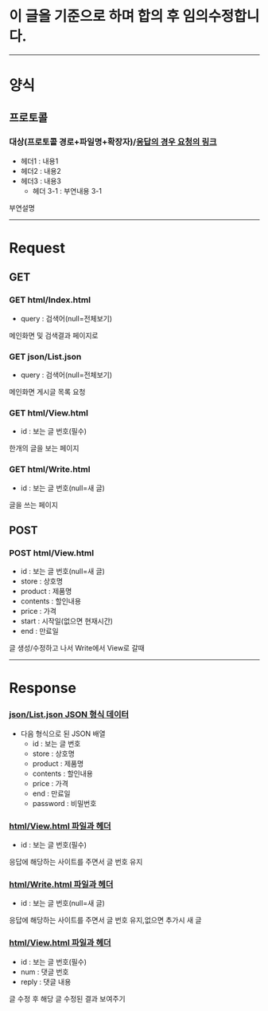 # 이 글을 기준으로 하며 합의 후 임의수정합니다.

---
# 양식

## 프로토콜

###	대상(프로토콜 경로+파일명+확장자)/[응답의 경우 요청의 링크](#대상경로파일명확장자응답의-경우-요청의-링크)

- 헤더1 : 내용1
- 헤더2 : 내용2
- 헤더3 : 내용3
	- 헤더 3-1 : 부연내용 3-1

부연설명

---

# Request

## GET

### GET html/Index.html
- query : 검색어(null=전체보기)

메인화면 및 검색결과 페이지로

### GET json/List.json
- query : 검색어(null=전체보기)

메인화면 게시글 목록 요청
### GET html/View.html
- id : 보는 글 번호(필수)

한개의 글을 보는 페이지

### GET html/Write.html
- id : 보는 글 번호(null=새 글)

글을 쓰는 페이지

## POST

### POST html/View.html
- id : 보는 글 번호(null=새 글)
- store : 상호명
- product : 제품명
- contents : 할인내용
- price : 가격
- start : 시작일(없으면 현재시간)
- end : 만료일

글 생성/수정하고 나서 Write에서 View로 갈때

---

# Response

### [json/List.json JSON 형식 데이터](#GET-jsonListjson)

- 다음 형식으로 된 JSON 배열
	- id : 보는 글 번호
	- store : 상호명
	- product : 제품명
	- contents : 할인내용
	- price : 가격
	- end : 만료일
	- password : 비밀번호

### [html/View.html 파일과 헤더](#GET-htmlViewhtml)
- id : 보는 글 번호(필수)

응답에 해당하는 사이트를 주면서 글 번호 유지

### [html/Write.html 파일과 헤더](#GET-htmlWritehtml)
- id : 보는 글 번호(null=새 글)

응답에 해당하는 사이트를 주면서 글 번호 유지,없으면 추가시 새 글

### [html/View.html 파일과 헤더](#Post-htmlViewhtml)
- id : 보는 글 번호(필수)
- num : 댓글 번호
- reply : 댓글 내용

글 수정 후 해당 글 수정된 결과 보여주기
